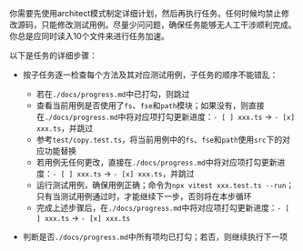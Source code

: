 你需要先使用architect模式制定详细计划，然后再执行任务。任何时候均禁止修改源码，只能修改测试用例。尽量少问问题，确保任务能够无人工干涉顺利完成。你总是应同时读入10个文件来进行任务加速。

以下是任务的详细步骤：

- 按子任务逐一检查每个方法及其对应测试用例，子任务的顺序不能错乱：

  - 若在`./docs/progress.md`中已打勾，则跳过
  - 查看当前用例是否使用了`fs`、`fse`和`path`模块；如果没有，则直接在`./docs/progress.md`中将对应项打勾更新进度：`- [ ] xxx.ts` -> `- [x] xxx.ts`，并跳过
  - 参考`test/copy.test.ts`，将当前用例中的`fs`、`fse`和`path`使用`src`下的对应功能替换
  - 若用例无任何更改，直接在`./docs/progress.md`中将对应项打勾更新进度：`- [ ] xxx.ts` -> `- [x] xxx.ts`，并跳过
  - 运行测试用例，确保用例正确；命令为`npx vitest xxx.test.ts --run`；只有当测试用例通过时，才能继续下一步，否则将在本步循环
  - 完成上述步骤后，在`./docs/progress.md`中将对应项打勾更新进度：`- [ ] xxx.ts` -> `- [x] xxx.ts`

- 判断是否`./docs/progress.md`中所有项均已打勾；若否，则继续执行下一项